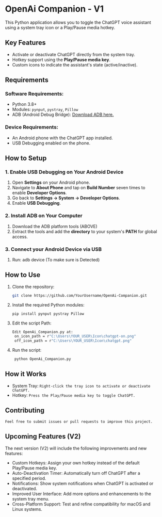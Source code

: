 # OpenAi Companion - V1
This Python application allows you to toggle the ChatGPT voice assistant using a system tray icon or a Play/Pause media hotkey. 

## Key Features
- Activate or deactivate ChatGPT directly from the system tray.
- Hotkey support using the **Play/Pause media key**.
- Custom icons to indicate the assistant's state (active/inactive).

## Requirements
### Software Requirements:
- Python 3.8+
- Modules: `pynput`, `pystray`, `Pillow`
- ADB (Android Debug Bridge): [Download ADB here.](https://developer.android.com/studio/releases/platform-tools)
### Device Requirements:
- An Android phone with the ChatGPT app installed.
- USB Debugging enabled on the phone.

## How to Setup
  ### 1. Enable USB Debugging on Your Android Device
   1. Open **Settings** on your Android phone.
   2. Navigate to **About Phone** and tap on **Build Number** seven times to enable **Developer Options**.
   3. Go back to **Settings → System → Developer Options**.
   4. Enable **USB Debugging**.

  ### 2. Install ADB on Your Computer
   1. Download the ADB platform tools (ABOVE)
   2. Extract the tools and add the **directory** to your system's **PATH** for global access.

  ### 3. Connect your Android Device via USB
   1. Run: adb device (To make sure is Detected)

## How to Use
1. Clone the repository:
   ```bash
   git clone https://github.com/YourUsername/OpenAi-Companion.git
2. Install the required Python modules:
   ```bash
   pip install pynput pystray Pillow
3. Edit the script Path:
   ```bash
   Edit OpenAi_Companion.py at:
    on_icon_path = r"C:\Users\YOUR_USER\Icon\chatgpt-on.png"
    off_icon_path = r"C:\Users\YOUR_USER\Icon\chatgpt.png"
4. Run the script:
   ```bash
    python OpenAi_Companion.py

## How it Works
- System Tray: `Right-click the tray icon to activate or deactivate ChatGPT.`
- Hotkey: `Press the Play/Pause media key to toggle ChatGPT.`

## Contributing
`Feel free to submit issues or pull requests to improve this project.`

## Upcoming Features (V2)
The next version (V2) will include the following improvements and new features:
- Custom Hotkeys: Assign your own hotkey instead of the default Play/Pause media key.
- Auto-Deactivation Timer: Automatically turn off ChatGPT after a specified period.
- Notifications: Show system notifications when ChatGPT is activated or deactivated.
- Improved User Interface: Add more options and enhancements to the system tray menu.
- Cross-Platform Support: Test and refine compatibility for macOS and Linux systems.

